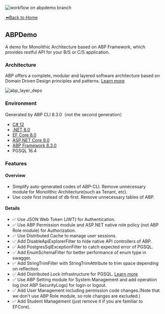 ![workflow on abpdemo branch](https://github.com/Jocoboy/dotnet-demos/actions/workflows/abp-framework.yml/badge.svg?branch=abpdemo)  

[:rewind:Back to Home](https://github.com/Jocoboy/dotnet-demos/tree/master)

## ABPDemo

A demo for Monolithic Architecture based on ABP Framework, which provides restful API for your B/S or C/S application.

### Architecture

ABP offers a complete, modular and layered software architecture based on Domain Driven Design principles and patterns.
[Learn more](https://jocoboy.github.io/Hexo-Blog/2024/08/13/abp-and-ddd)

![abp_layer_deps](https://jocoboy.github.io/Hexo-Blog/2024/08/13/abp-and-ddd/abp_layer_deps.png)

### Environment

Generated by ABP CLI 8.3.0（not the second generation）

- [C# 12](https://learn.microsoft.com/zh-cn/dotnet/csharp/whats-new/csharp-12)
- [.NET 8.0](https://learn.microsoft.com/zh-cn/dotnet/core/whats-new/dotnet-8/overview) 
- [EF Core 8.0](https://learn.microsoft.com/zh-cn/ef/core/what-is-new/ef-core-8.0/whatsnew)
- [ASP.NET Core 8.0](https://learn.microsoft.com/zh-cn/aspnet/core/release-notes/aspnetcore-8.0?view=aspnetcore-8.0)
- [ABP Framework 8.3.0](https://abp.io/docs/8.3/get-started)
- PGSQL 16.4

### Features

#### Overview 

- Simplify auto-generated codes of ABP-CLI. Remove unnecessary module for Monolithic Architecture(such as Tenant, etc). 
- Use code first instead of db first. Remove unnecessary tables of ABP.

#### Details

- :white_check_mark: Use JSON Web Token (JWT) for Authentication.
- :white_check_mark: Use ABP Permission module and ASP.NET native role policy (not ABP Role module) for Authorization.
- :white_check_mark: Use Distributed Cache to manage user sessions.
- :white_check_mark: Add DisableApiExplorerFilter to hide native API controllers of ABP.
- :white_check_mark: Add PostgresSqlExceptionFilter to catch expected error of PGSQL.
- :white_check_mark: Add EnumSchemaFilter for better performance of enum type in swagger.
- :white_check_mark: Add StringTrimFilter with StringTrimAttribute to trim space depending on reflection.
- :white_check_mark: Add Distributed Lock Infrastructure for PGSQL.
  [Learn more](https://jocoboy.github.io/Hexo-Blog/2024/08/30/pgsql-distributed-lock/)
- :white_check_mark: Use ABP Setting module for System Management and add operation log (not ABP SecurityLogs) for login or logout.
- :white_check_mark: Add User Management including permission code changes.(Note that we don't use ABP Role module, so role changes are excluded.)
- :white_check_mark: Add Student Management (just remove it if you are familiar to EFCore).
